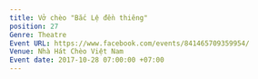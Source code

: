 ```yaml
---
title: Vở chèo "Bắc Lệ đền thiêng"
position: 27
Genre: Theatre
Event URL: https://www.facebook.com/events/841465709359954/
Venue: Nhà Hát Chèo Việt Nam
Event date: 2017-10-28 07:00:00 +07:00
---
```


